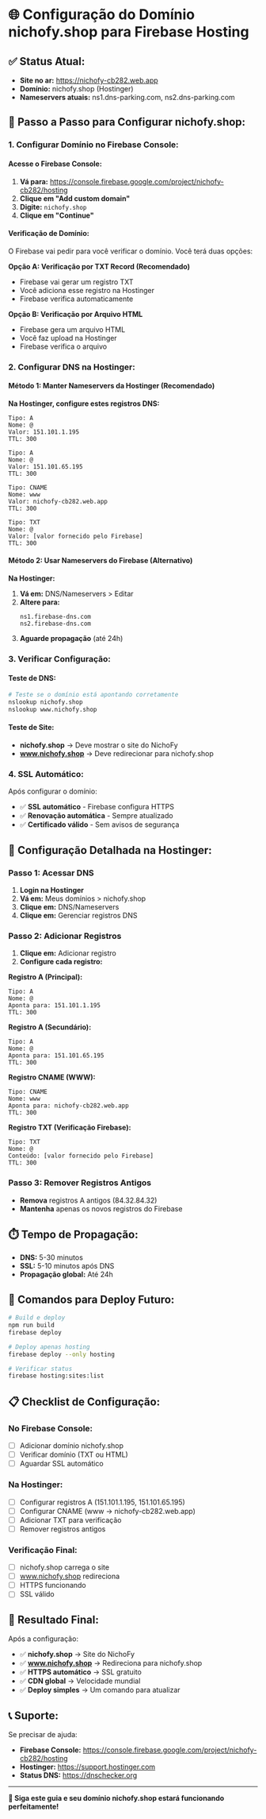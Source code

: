 # 🌐 Configuração do Domínio nichofy.shop para Firebase Hosting

## ✅ **Status Atual:**
- **Site no ar:** https://nichofy-cb282.web.app
- **Domínio:** nichofy.shop (Hostinger)
- **Nameservers atuais:** ns1.dns-parking.com, ns2.dns-parking.com

## 🎯 **Passo a Passo para Configurar nichofy.shop:**

### **1. Configurar Domínio no Firebase Console:**

#### **Acesse o Firebase Console:**
1. **Vá para:** https://console.firebase.google.com/project/nichofy-cb282/hosting
2. **Clique em "Add custom domain"**
3. **Digite:** `nichofy.shop`
4. **Clique em "Continue"**

#### **Verificação de Domínio:**
O Firebase vai pedir para você verificar o domínio. Você terá duas opções:

**Opção A: Verificação por TXT Record (Recomendado)**
- Firebase vai gerar um registro TXT
- Você adiciona esse registro na Hostinger
- Firebase verifica automaticamente

**Opção B: Verificação por Arquivo HTML**
- Firebase gera um arquivo HTML
- Você faz upload na Hostinger
- Firebase verifica o arquivo

### **2. Configurar DNS na Hostinger:**

#### **Método 1: Manter Nameservers da Hostinger (Recomendado)**

**Na Hostinger, configure estes registros DNS:**

```
Tipo: A
Nome: @
Valor: 151.101.1.195
TTL: 300

Tipo: A
Nome: @
Valor: 151.101.65.195
TTL: 300

Tipo: CNAME
Nome: www
Valor: nichofy-cb282.web.app
TTL: 300

Tipo: TXT
Nome: @
Valor: [valor fornecido pelo Firebase]
TTL: 300
```

#### **Método 2: Usar Nameservers do Firebase (Alternativo)**

**Na Hostinger:**
1. **Vá em:** DNS/Nameservers > Editar
2. **Altere para:**
   ```
   ns1.firebase-dns.com
   ns2.firebase-dns.com
   ```
3. **Aguarde propagação** (até 24h)

### **3. Verificar Configuração:**

#### **Teste de DNS:**
```bash
# Teste se o domínio está apontando corretamente
nslookup nichofy.shop
nslookup www.nichofy.shop
```

#### **Teste de Site:**
- **nichofy.shop** → Deve mostrar o site do NichoFy
- **www.nichofy.shop** → Deve redirecionar para nichofy.shop

### **4. SSL Automático:**

Após configurar o domínio:
- ✅ **SSL automático** - Firebase configura HTTPS
- ✅ **Renovação automática** - Sempre atualizado
- ✅ **Certificado válido** - Sem avisos de segurança

## 🔧 **Configuração Detalhada na Hostinger:**

### **Passo 1: Acessar DNS**
1. **Login na Hostinger**
2. **Vá em:** Meus domínios > nichofy.shop
3. **Clique em:** DNS/Nameservers
4. **Clique em:** Gerenciar registros DNS

### **Passo 2: Adicionar Registros**
1. **Clique em:** Adicionar registro
2. **Configure cada registro:**

**Registro A (Principal):**
```
Tipo: A
Nome: @
Aponta para: 151.101.1.195
TTL: 300
```

**Registro A (Secundário):**
```
Tipo: A
Nome: @
Aponta para: 151.101.65.195
TTL: 300
```

**Registro CNAME (WWW):**
```
Tipo: CNAME
Nome: www
Aponta para: nichofy-cb282.web.app
TTL: 300
```

**Registro TXT (Verificação Firebase):**
```
Tipo: TXT
Nome: @
Conteúdo: [valor fornecido pelo Firebase]
TTL: 300
```

### **Passo 3: Remover Registros Antigos**
- **Remova** registros A antigos (84.32.84.32)
- **Mantenha** apenas os novos registros do Firebase

## ⏱️ **Tempo de Propagação:**

- **DNS:** 5-30 minutos
- **SSL:** 5-10 minutos após DNS
- **Propagação global:** Até 24h

## 🚀 **Comandos para Deploy Futuro:**

```bash
# Build e deploy
npm run build
firebase deploy

# Deploy apenas hosting
firebase deploy --only hosting

# Verificar status
firebase hosting:sites:list
```

## 📋 **Checklist de Configuração:**

### **No Firebase Console:**
- [ ] Adicionar domínio nichofy.shop
- [ ] Verificar domínio (TXT ou HTML)
- [ ] Aguardar SSL automático

### **Na Hostinger:**
- [ ] Configurar registros A (151.101.1.195, 151.101.65.195)
- [ ] Configurar CNAME (www → nichofy-cb282.web.app)
- [ ] Adicionar TXT para verificação
- [ ] Remover registros antigos

### **Verificação Final:**
- [ ] nichofy.shop carrega o site
- [ ] www.nichofy.shop redireciona
- [ ] HTTPS funcionando
- [ ] SSL válido

## 🎉 **Resultado Final:**

Após a configuração:
- ✅ **nichofy.shop** → Site do NichoFy
- ✅ **www.nichofy.shop** → Redireciona para nichofy.shop
- ✅ **HTTPS automático** → SSL gratuito
- ✅ **CDN global** → Velocidade mundial
- ✅ **Deploy simples** → Um comando para atualizar

## 📞 **Suporte:**

Se precisar de ajuda:
- **Firebase Console:** https://console.firebase.google.com/project/nichofy-cb282/hosting
- **Hostinger:** https://support.hostinger.com
- **Status DNS:** https://dnschecker.org

---

**🎯 Siga este guia e seu domínio nichofy.shop estará funcionando perfeitamente!**
